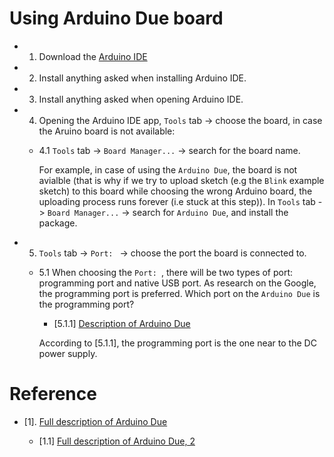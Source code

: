 # Using Arduino Due board

- 1. Download the [Arduino IDE](https://www.arduino.cc/en/software/download-thank-you)

- 2. Install anything asked when installing Arduino IDE.

- 3. Install anything asked when opening Arduino IDE.

- 4. Opening the Arduino IDE app, `Tools` tab -> choose the board, in case the Aruino board is not available:

  - 4.1 `Tools` tab -> `Board Manager...` -> search for the board name.

    For example, in case of using the `Arduino Due`, the board is not avialble (that is why if we try to upload sketch (e.g the `Blink` example sketch) to this board while choosing the wrong Arduino board, the uploading process runs forever (i.e stuck at this step)). In `Tools` tab -> `Board Manager...` -> search for `Arduino Due`, and install the package.

- 5. `Tools` tab -> `Port: ` -> choose the port the board is connected to.

  - 5.1 When choosing the `Port: `, there will be two types of port: programming port and native USB port. As research on the Google, the programming port is preferred. Which port on the `Arduino Due` is the programming port?

    - [5.1.1] [Description of Arduino Due](https://www.jameco.com/Jameco/Products/ProdDS/2170222QuickGuide.pdf)

    According to [5.1.1], the programming port is the one near to the DC power supply.

# Reference

- [1]. [Full description of Arduino Due](https://store.arduino.cc/products/arduino-due?srsltid=AfmBOorjWUPvhzC2HJqAIF4strsw3QKmysB65aVJLtt97TjPuMVfN3QW)

  - [1.1] [Full description of Arduino Due, 2](https://docs.arduino.cc/resources/datasheets/A000062-datasheet.pdf?_gl=1*1vzliev*_up*MQ..*_ga*ODIzMzUxMTg4LjE3NDc3NDY2MzI.*_ga_NEXN8H46L5*czE3NDc3NDY2MzAkbzEkZzAkdDE3NDc3NDY2MzAkajAkbDAkaDIwNDY5NjI0ODA.)
